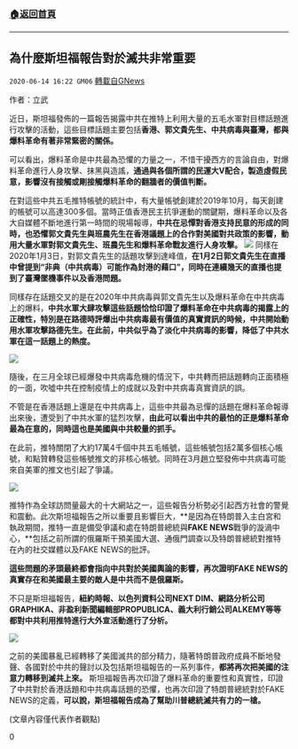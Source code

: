 ###  [:house:返回首頁](https://github.com/ourhimalayas/txt)
---

## 為什麼斯坦福報告對於滅共非常重要
`2020-06-14 16:22 GM06` [轉載自GNews](https://gnews.org/zh-hant/234031/)

作者：立武

近日，斯坦福發佈的一篇報告揭露中共在推特上利用大量的五毛水軍對目標話題進行攻擊的活動，這些目標話題主要包括**香港、郭文貴先生、中共病毒與臺灣，都與爆料革命有著非常緊密的關係。**

可以看出，爆料革命是中共最為恐懼的力量之一，不惜干擾西方的言論自由，對爆料革命進行人身攻擊、抹黑與造謠，**通過與各個所謂的民運大****V****配合，製造虛假民意，影響沒有接觸或剛接觸爆料革命的翻牆者的價值判斷。**

在對這些中共五毛推特帳號的統計中，有大量帳號創建於2019年10月，每天創建的帳號可以高達300多個。當時正值香港民主抗爭運動的關鍵期，爆料革命以及各大自媒體不斷地進行第一時間的現場報導，**中共在忌憚對香港支持民意的形成的同時，也恐懼郭文貴先生與班農先生在香港議題上的合作對美國對共政策的影響，動用大量水軍對郭文貴先生、班農先生和爆料革命戰友進行人身攻擊。**
![](https://s3.amazonaws.com/gnews-media-offload/wp-content/uploads/2020/06/14161150/1-103.png)
同樣在2020年1月3日，對郭文貴先生的話題攻擊到達峰值，**在****1****月****2****日郭文貴先生在直播中曾提到“非典（中共病毒）可能作為封港的藉口”，同時在連續幾天的直播也提到了臺灣墜機事件以及香港問題。**

同樣存在話題交叉的是在2020年中共病毒與郭文貴先生以及爆料革命在中共病毒上的爆料，**中共水軍大肆攻擊這些話題恰恰印證了爆料革命在中共病毒的揭露上的正確性，特別是在路德時評爆出中共病毒最有價值的真實資訊的時候，中共開始動用水軍攻擊路德先生。在此前，中共似乎為了淡化中共病毒的影響，降低了中共水軍在這一話題上的熱度。**

![](https://s3.amazonaws.com/gnews-media-offload/wp-content/uploads/2020/06/14161221/2-58.png)

隨後，在三月全球已經爆發中共病毒危機的情況下，中共轉而把話題轉向正面積極的一面，吹噓中共在控制疫情上的成就以及對中共病毒真實資訊的誤。

不管是在香港話題上還是在中共病毒上，這些中共最為忌憚的話題在爆料革命報導出來後，遭受到了中共水軍的猛烈攻擊，**由此可以看出中共的最怕的正是爆料革命最為在意的，同時這也是美國與中共較量的抓手。**

在此前，推特關閉了大約17萬4千個中共五毛帳號，這些帳號包括2萬多個核心帳號，和點贊轉發這些帳號推文的非核心帳號。同時在3月趙立堅發佈中共病毒可能來自美軍的推文也引起了爭議。

![](https://s3.amazonaws.com/gnews-media-offload/wp-content/uploads/2020/06/14161315/3-38.png)

推特作為全球訪問量最大的十大網站之一，這些報告分析勢必引起西方社會的警覺和震動。此次斯坦福報告之所以重要且影響巨大，**是因為在特朗普入主白宮和執政期間，推特一直是備受爭議和處在特朗普總統與****FAKE NEWS****戰爭的漩渦中心，**包括之前所謂的俄羅斯干預美國大選、通俄門調查以及特朗普總統對推特在內的社交媒體以及FAKE NEWS的批評。

**這些問題的矛頭最終都會指向中共對於美國輿論的影響，再次證明****FAKE NEWS****的真實存在和美國最主要的敵人是中共而不是俄羅斯。**

不只是斯坦福報告，**紐約時報、以色列資料公司NEXT DIM、網路分析公司GRAPHIKA、非盈利新聞編輯部PROPUBLICA、義大利行銷公司ALKEMY等等都對中共利用推特進行大外宣活動進行了分析。**

![](https://s3.amazonaws.com/gnews-media-offload/wp-content/uploads/2020/06/14161358/4-34.png)

之前的美國暴亂已經轉移了美國滅共的部分精力，隨著特朗普政府成員不斷地發聲、各國對於中共的聲討以及包括斯坦福報告的一系列事件，**都將再次把美國的注意力轉移到滅共上來。** 斯坦福報告再次印證了爆料革命的重要性和真實性，印證了中共對於香港話題和中共病毒話題的恐懼，也再次印證了特朗普總統對於FAKE NEWS的定義，**可以說，斯坦福報告成為了幫助川普總統滅共有力的一槍。**

(文章內容僅代表作者觀點)

0

